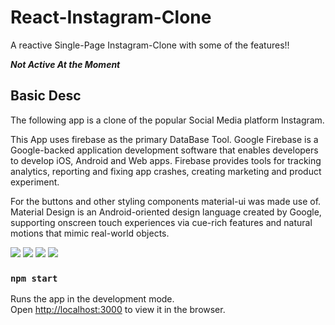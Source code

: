 
# React-Instagram-Clone
A reactive Single-Page Instagram-Clone with some of the features!!

***Not Active At the Moment***

## Basic Desc
The following app is a clone of the popular Social Media platform Instagram. 

This App uses firebase as the primary DataBase Tool. 
Google Firebase is a Google-backed application development software that enables developers to develop iOS, Android and Web apps. Firebase provides tools for tracking analytics, reporting and fixing app crashes, creating marketing and product experiment.

For the buttons and other styling components material-ui was made use of. 
Material Design is an Android-oriented design language created by Google, supporting onscreen touch experiences via cue-rich features and natural motions that mimic real-world objects.

![](Images/1.jpg) ![](Images/2.jpg) ![](Images/3.jpg) ![](Images/4.jpg)

### `npm start`

Runs the app in the development mode.<br />
Open [http://localhost:3000](http://localhost:3000) to view it in the browser.


